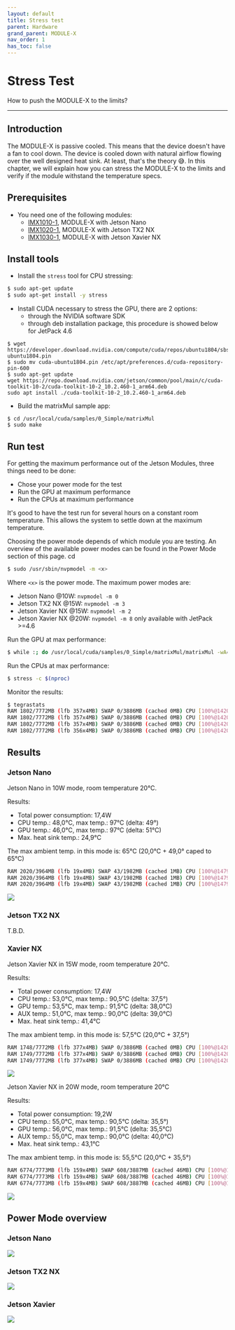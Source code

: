 ```yaml
---
layout: default
title: Stress test
parent: Hardware
grand_parent: MODULE-X
nav_order: 1
has_toc: false
---
```


# Stress Test
How to push the MODULE-X to the limits?

---
## Introduction

The MODULE-X is passive cooled. 
This means that the device doesn't have a fan to cool down.
The device is cooled down with natural airflow flowing over the well designed heat sink.
At least, that's the theory 😅. 
In this chapter, we will explain how you can stress the MODULE-X to the limits and verify if the module withstand the temperature specs.

## Prerequisites

* You need one of the following modules:
   * [IMX1010-1](https://www.ai-blox.com/shop/10-10-0001-mx1010-1-1), MODULE-X with Jetson Nano
   * [IMX1020-1](https://www.ai-blox.com/shop/10-20-0001-mx1020-1-20), MODULE-X with Jetson TX2 NX
   * [IMX1030-1](https://www.ai-blox.com/shop/10-30-0001-mx1030-1-22), MODULE-X with Jetson Xavier NX

## Install tools

* Install the `stress` tool for CPU stressing:
```bash
$ sudo apt-get update
$ sudo apt-get install -y stress
```

* Install CUDA necessary to stress the GPU, there are 2 options:
  * through the NVIDIA software SDK
  * through deb installation package, this procedure is showed below for JetPack 4.6

```shell
$ wget https://developer.download.nvidia.com/compute/cuda/repos/ubuntu1804/sbsa/cuda-ubuntu1804.pin
$ sudo mv cuda-ubuntu1804.pin /etc/apt/preferences.d/cuda-repository-pin-600
$ sudo apt-get update
wget https://repo.download.nvidia.com/jetson/common/pool/main/c/cuda-toolkit-10-2/cuda-toolkit-10-2_10.2.460-1_arm64.deb
sudo apt install ./cuda-toolkit-10-2_10.2.460-1_arm64.deb
```

* Build the matrixMul sample app:

```shell
$ cd /usr/local/cuda/samples/0_Simple/matrixMul
$ sudo make
```

## Run test

For getting the maximum performance out of the Jetson Modules, three things need to be done:
* Chose your power mode for the test
* Run the GPU at maximum performance
* Run the CPUs at maximum performance

It's good to have the test run for several hours on a constant room temperature. 
This allows the system to settle down at the maximum temperature.

Choosing the power mode depends of which module you are testing.
An overview of the available power modes can be found in the Power Mode section of this page.
cd

```bash
$ sudo /usr/sbin/nvpmodel -m <x>
```
Where `<x>` is the power mode. The maximum power modes are:
* Jetson Nano @10W: `nvpmodel -m 0` 
* Jetson TX2 NX @15W: `nvpmodel -m 3`
* Jetson Xavier NX @15W: `nvpmodel -m 2`
* Jetson Xavier NX @20W: `nvpmodel -m 8` only available with JetPack >=4.6

Run the GPU at max performance:
```bash
$ while :; do /usr/local/cuda/samples/0_Simple/matrixMul/matrixMul -wA=6400 -hA=640 -wB=640 - hB=6400; done
```

Run the CPUs at max performance:
```bash
$ stress -c $(nproc)
```

Monitor the results:
```bash
$ tegrastats
RAM 1802/7772MB (lfb 357x4MB) SWAP 0/3886MB (cached 0MB) CPU [100%@1420,100%@1420,100%@1420,100%@1420,100%@1420,100%@1420] EMC_FREQ 0% GR3D_FREQ 99% AO@42.5C GPU@44.5C PMIC@100C AUX@43.5C CPU@44.5C thermal@44.25C VDD_IN 14703/14683 VDD_CPU_GPU_CV 10874/10893 VDD_SOC 1405/1405
RAM 1802/7772MB (lfb 357x4MB) SWAP 0/3886MB (cached 0MB) CPU [100%@1420,100%@1420,100%@1420,100%@1420,100%@1420,100%@1420] EMC_FREQ 0% GR3D_FREQ 99% AO@42.5C GPU@45C PMIC@100C AUX@43C CPU@44.5C thermal@43.9C VDD_IN 14703/14690 VDD_CPU_GPU_CV 10874/10887 VDD_SOC 1405/1405
RAM 1802/7772MB (lfb 357x4MB) SWAP 0/3886MB (cached 0MB) CPU [100%@1420,100%@1420,100%@1420,100%@1420,100%@1420,100%@1420] EMC_FREQ 0% GR3D_FREQ 99% AO@42.5C GPU@45C PMIC@100C AUX@43.5C CPU@45C thermal@44.05C VDD_IN 14664/14683 VDD_CPU_GPU_CV 10913/10893 VDD_SOC 1405/1405
RAM 1802/7772MB (lfb 356x4MB) SWAP 0/3886MB (cached 0MB) CPU [100%@1420,100%@1420,100%@1420,100%@1420,100%@1420,100%@1420] EMC_FREQ 0% GR3D_FREQ 99% AO@42.5C GPU@44.5C PMIC@100C AUX@43.5C CPU@45C thermal@44.4C VDD_IN 14664/14679 VDD_CPU_GPU_CV 10913/10897 VDD_SOC 1405/140
```
## Results

### Jetson Nano

Jetson Nano in 10W mode, room temperature 20°C.

Results:
* Total power consumption: 17,4W
* CPU temp.: 48,0°C, max temp.: 97°C (delta: 49°)
* GPU temp.: 46,0°C, max temp.: 97°C (delta: 51°C)
* Max. heat sink temp.: 24,9°C

The max ambient temp. in this mode is: 65°C (20,0°C + 49,0° caped to 65°C)

```bash
RAM 2020/3964MB (lfb 19x4MB) SWAP 43/1982MB (cached 1MB) CPU [100%@1479,100%@1479,100%@1479,100%@1479] EMC_FREQ 0% GR3D_FREQ 99% PLL@41.5C CPU@48C PMIC@100C GPU@63C AO@54.5C thermal@48.25C POM_5V_GPU 8949/8742 POM_5V_IN 3227/3086 POM_5V_CPU 3148/3134
RAM 2020/3964MB (lfb 19x4MB) SWAP 43/1982MB (cached 1MB) CPU [100%@1479,100%@1479,100%@1479,100%@1479] EMC_FREQ 0% GR3D_FREQ 83% PLL@42C CPU@48C PMIC@100C GPU@46C AO@53.5C thermal@48C POM_5V_GPU 8791/8742 POM_5V_IN 3075/3086 POM_5V_CPU 3109/3134
RAM 2020/3964MB (lfb 19x4MB) SWAP 43/1982MB (cached 1MB) CPU [100%@1479,100%@1479,100%@1479,100%@1479] EMC_FREQ 0% GR3D_FREQ 99% PLL@42C CPU@48C PMIC@100C GPU@46C AO@54C thermal@48C POM_5V_GPU 8633/8742 POM_5V_IN 2956/3086 POM_5V_CPU 3148/3134
```
![](/assets/images/pages/module-x/hardware/stress-test/Nano10W.bmp)

### Jetson TX2 NX

T.B.D.

### Xavier NX

Jetson Xavier NX in 15W mode, room temperature 20°C.

Results:
* Total power consumption: 17,4W
* CPU temp.: 53,0°C, max temp.: 90,5°C (delta: 37,5°) 
* GPU temp.: 53,5°C, max temp.: 91,5°C (delta: 38,0°C)
* AUX temp.: 51,0°C, max temp.: 90,0°C (delta: 39,0°C)
* Max. heat sink temp.: 41,4°C

The max ambient temp. in this mode is: 57,5°C (20,0°C + 37,5°)

```bash
RAM 1748/7772MB (lfb 377x4MB) SWAP 0/3886MB (cached 0MB) CPU [100%@1420,100%@1420,100%@1420,100%@1420,100%@1420,100%@1420] EMC_FREQ 0% GR3D_FREQ 99% AO@50.5C GPU@53C PMIC@100C AUX@51C CPU@53C thermal@52.35C VDD_IN 12221/13950 VDD_CPU_GPU_CV 8812/10241 VDD_SOC 1333/1412
RAM 1749/7772MB (lfb 377x4MB) SWAP 0/3886MB (cached 0MB) CPU [100%@1420,100%@1420,100%@1420,100%@1420,100%@1420,100%@1420] EMC_FREQ 0% GR3D_FREQ 99% AO@51C GPU@53.5C PMIC@100C AUX@51C CPU@53C thermal@52.2C VDD_IN 14664/13950 VDD_CPU_GPU_CV 10874/10241 VDD_SOC 1442/1412
RAM 1749/7772MB (lfb 377x4MB) SWAP 0/3886MB (cached 0MB) CPU [100%@1420,100%@1420,100%@1420,100%@1420,100%@1420,100%@1420] EMC_FREQ 0% GR3D_FREQ 99% AO@51C GPU@53.5C PMIC@100C AUX@51C CPU@53C thermal@52.35C VDD_IN 14664/13951 VDD_CPU_GPU_CV 10874/10241 VDD_SOC 1444/1412
```

![](/assets/images/pages/module-x/hardware/stress-test/XavierNx15W.bmp)

Jetson Xavier NX in 20W mode, room temperature 20°C

Results:
* Total power consumption: 19,2W
* CPU temp.: 55,0°C, max temp.: 90,5°C (delta: 35,5°)
* GPU temp.: 56,0°C, max temp.: 91,5°C (delta: 35,5°C)
* AUX temp.: 55,0°C, max temp.: 90,0°C (delta: 40,0°C)
* Max. heat sink temp.: 43,1°C

The max ambient temp. in this mode is: 55,5°C (20,0°C + 35,5°)

```bash
RAM 6774/7773MB (lfb 159x4MB) SWAP 608/3887MB (cached 46MB) CPU [100%@1420,100%@1420,100%@1420,100%@1420,100%@1420,100%@1420] EMC_FREQ 0% GR3D_FREQ 99% AO@54.5C GPU@57C PMIC@50C AUX@55C CPU@56C thermal@55.75C
RAM 6774/7773MB (lfb 159x4MB) SWAP 608/3887MB (cached 46MB) CPU [100%@1420,100%@1420,100%@1420,100%@1420,100%@1420,100%@1420] EMC_FREQ 0% GR3D_FREQ 99% AO@54.5C GPU@56.5C PMIC@50C AUX@54.5C CPU@56C thermal@55.75C
RAM 6774/7773MB (lfb 159x4MB) SWAP 608/3887MB (cached 46MB) CPU [100%@1420,100%@1420,100%@1420,100%@1420,100%@1420,100%@1420] EMC_FREQ 0% GR3D_FREQ 99% AO@54.5C GPU@56.5C PMIC@50C AUX@55C CPU@56C thermal@55.75C
```

![](/assets/images/pages/module-x/hardware/stress-test/XavierNx20W.png)

## Power Mode overview

### Jetson Nano

![](/assets/images/pages/module-x/hardware/stress-test/Jetson%20Nano%20Power%20Modes.png)

### Jetson TX2 NX

![](/assets/images/pages/module-x/hardware/stress-test/Jetson%20TX2%20NX%20Power%20Modes.png)

### Jetson Xavier

![](/assets/images/pages/module-x/hardware/stress-test/Jetson%20Xavier%20NX%20Power%20Modes.png)